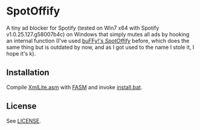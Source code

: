 SpotOffify
==========
A tiny ad blocker for Spotify (tested on Win7 x64 with Spotify v1.0.25.127.g58007b4c) on Windows that simply mutes all ads by hooking an internal function (I've used [buFFy!'s _SpotOffify_](http://www.elitepvpers.com/forum/coding-releases/2728234-spotoffify-silence-all-them-adz.html) before, which does the same thing but is outdated by now, and as I got used to the name I stole it, I hope it's k).

## Installation

Compile [XmlLite.asm](src/XmlLite.asm) with [FASM](http://flatassembler.net/) and invoke [install.bat](install.bat).

## License

See [LICENSE](LICENSE).
